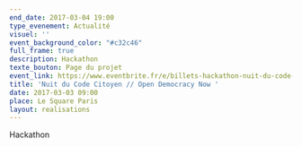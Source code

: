 ```yaml
---
end_date: 2017-03-04 19:00
type_evenement: Actualité
visuel: ''
event_background_color: "#c32c46"
full_frame: true
description: Hackathon
texte_bouton: Page du projet
event_link: https://www.eventbrite.fr/e/billets-hackathon-nuit-du-code-citoyen-paris-31635291007
title: 'Nuit du Code Citoyen // Open Democracy Now '
date: 2017-03-03 09:00
place: Le Square Paris
layout: realisations
---
```

Hackathon